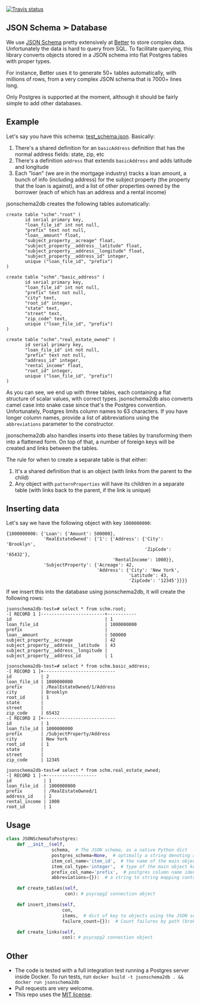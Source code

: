 [![Travis status](https://img.shields.io/travis/better/jsonschema2db/master.svg?style=flat)](https://travis-ci.org/better/jsonschema2db)

JSON Schema ➣ Database
---

We use [JSON Schema](http://json-schema.org/) pretty extensively at [Better](https://better.com) to store complex data. Unfortunately the data is hard to query from SQL. To facilitate querying, this library converts objects stored in a JSON schema into flat Postgres tables with proper types.

For instance, Better uses it to generate 50+ tables automatically, with millions of rows, from a very complex JSON schema that is 7000+ lines long.

Only Postgres is supported at the moment, although it should be fairly simple to add other databases.

Example
---

Let's say you have this schema: [test_schema.json](https://github.com/better/jsonschema2db/blob/master/test/test_schema.json). Basically:

1. There's a shared definition for an `basicAddress` definition that has the normal address fields: state, zip, etc
2. There's a definition `address` that extends `basicAddress` and adds latitude and longitude
3. Each "loan" (we are in the mortgage industry) tracks a loan amount, a bunch of info (including address) for the subject property (the property that the loan is against), and a list of other properties owned by the borrower (each of which has an address and a rental income)

jsonschema2db creates the following tables automatically:

```
create table "schm"."root" (
       id serial primary key,
       "loan_file_id" int not null,
       "prefix" text not null,
       "loan__amount" float,
       "subject_property__acreage" float,
       "subject_property__address__latitude" float,
       "subject_property__address__longitude" float,
       "subject_property__address_id" integer,
       unique ("loan_file_id", "prefix")
)

create table "schm"."basic_address" (
       id serial primary key,
       "loan_file_id" int not null,
       "prefix" text not null,
       "city" text,
       "root_id" integer,
       "state" text,
       "street" text,
       "zip_code" text,
       unique ("loan_file_id", "prefix")
)

create table "schm"."real_estate_owned" (
       id serial primary key,
       "loan_file_id" int not null,
       "prefix" text not null,
       "address_id" integer,
       "rental_income" float,
       "root_id" integer,
       unique ("loan_file_id", "prefix")
)
```

As you can see, we end up with three tables, each containing a flat structure of scalar values, with correct types. jsonschema2db also converts camel case into snake case since that's the Postgres convention. Unfortunately, Postgres limits column names to 63 characters. If you have longer column names, provide a list of abbreviations using the `abbreviations` parameter to the constructor.

jsonschema2db also handles inserts into these tables by transforming them into a flattened form. On top of that, a number of foreign keys will be created and links between the tables.

The rule for when to create a separate table is that either:

1. It's a shared definition that is an object (with links from the parent to the child)
2. Any object with `patternProperties` will have its children in a separate table (with links back to the parent, if the link is unique)

Inserting data
---

Let's say we have the following object with key `1000000000`:

```
{1000000000: {'Loan': {'Amount': 500000},
              'RealEstateOwned': {'1': {'Address': {'City': 'Brooklyn',
                                                    'ZipCode': '65432'},
                                        'RentalIncome': 1000}},
              'SubjectProperty': {'Acreage': 42,
                                  'Address': {'City': 'New York',
                                              'Latitude': 43,
                                              'ZipCode': '12345'}}}}
```

If we insert this into the database using jsonschema2db, it will create the following rows:

```
jsonschema2db-test=# select * from schm.root;
-[ RECORD 1 ]------------------------+-----------
id                                   | 1
loan_file_id                         | 1000000000
prefix                               |
loan__amount                         | 500000
subject_property__acreage            | 42
subject_property__address__latitude  | 43
subject_property__address__longitude |
subject_property__address_id         | 1

jsonschema2db-test=# select * from schm.basic_address;
-[ RECORD 1 ]+---------------------------
id           | 2
loan_file_id | 1000000000
prefix       | /RealEstateOwned/1/Address
city         | Brooklyn
root_id      | 1
state        |
street       |
zip_code     | 65432
-[ RECORD 2 ]+---------------------------
id           | 1
loan_file_id | 1000000000
prefix       | /SubjectProperty/Address
city         | New York
root_id      | 1
state        |
street       |
zip_code     | 12345

jsonschema2db-test=# select * from schm.real_estate_owned;
-[ RECORD 1 ]-+-------------------
id            | 1
loan_file_id  | 1000000000
prefix        | /RealEstateOwned/1
address_id    | 2
rental_income | 1000
root_id       | 1
```

Usage
---

```python
class JSONSchemaToPostgres:
    def __init__(self,
                 schema,  # The JSON schema, as a native Python dict
                 postgres_schema=None,  # optimally a string denoting a postgres schema (namespace) under which all tables will be created
                 item_col_name='item_id',  # the name of the main object key
                 item_col_type='integer',  # type of the main object key (uses the type identifiers from JSON Schema)
                 prefix_col_name='prefix',  # postgres column name identifying the subpaths in the object
                 abbreviations={}):  # a string to string mapping containing replacements applied to each part of the path

    def create_tables(self,
                      con): # psycopg2 connection object

    def insert_items(self,
                     con,
                     items,  # dict of key to objects using the JSON schema
                     failure_count={}):  # Count failures by path (broken properties etc)

    def create_links(self,
                     con): # psycopg2 connection object
```

Other
---

* The code is tested with a full integration test running a Postgres server inside Docker. To run tests, run `docker build -t jsonschema2db . && docker run jsonschema2db`
* Pull requests are very welcome.
* This repo uses the [MIT license](https://github.com/better/jsonschema2db/blob/master/LICENSE).
